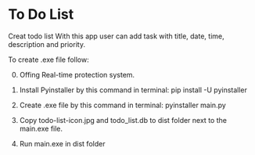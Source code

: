 # To Do List

Creat todo list With this app user can add task with title, date, time, description and priority.

To create .exe file follow:

0. Offing Real-time protection system.

1. Install Pyinstaller by this command in terminal: pip install -U pyinstaller

2. Create .exe file by this command in terminal: pyinstaller main.py

3. Copy todo-list-icon.jpg and todo_list.db to dist folder next to the main.exe file.

4. Run main.exe in dist folder